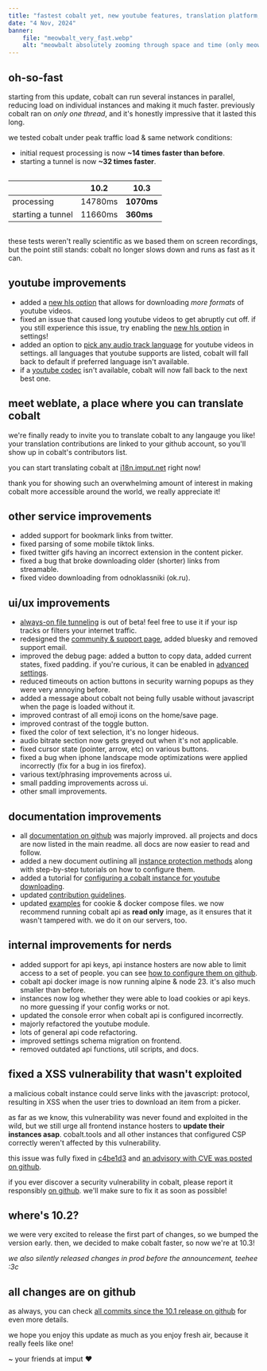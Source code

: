 ```yaml
---
title: "fastest cobalt yet, new youtube features, translation platform, and a lot more"
date: "4 Nov, 2024"
banner:
    file: "meowbalt_very_fast.webp"
    alt: "meowbalt absolutely zooming through space and time (only meowbalt and his speed trail are pictured)."
---
```


## oh-so-fast
starting from this update, cobalt can run several instances in parallel, reducing load on individual instances and making it much faster.
previously cobalt ran on *only one thread*, and it's honestly impressive that it lasted this long.

we tested cobalt under peak traffic load & same network conditions:
- initial request processing is now **~14 times faster than before**.
- starting a tunnel is now **~32 times faster**.

<div style="display: flex; justify-content: center;">

|                   | 10.2    | **10.3**   |
|-------------------|---------|------------|
| processing        | 14780ms | **1070ms** |
| starting a tunnel | 11660ms | **360ms**  |

</div>

these tests weren't really scientific as we based them on screen recordings,
but the point still stands: cobalt no longer slows down and runs as fast as it can.

## youtube improvements
- added a [new hls option](/settings/video#youtube-hls) that allows for downloading *more formats* of youtube videos.
- fixed an issue that caused long youtube videos to get abruptly cut off. if you still experience this issue, try enabling the [new hls option](/settings/video#youtube-hls) in settings!
- added an option to [pick any audio track language](/settings/audio#youtube-dub) for youtube videos in settings. all languages that youtube supports are listed, cobalt will fall back to default if preferred language isn't available.
- if a [youtube codec](/settings/video#youtube-codec) isn't available, cobalt will now fall back to the next best one.

## meet weblate, a place where you can translate cobalt
we're finally ready to invite you to translate cobalt to any langauge you like! your translation contributions are linked to your github account, so you'll show up in cobalt's contributors list.

you can start translating cobalt at [i18n.imput.net](https://i18n.imput.net/) right now!

thank you for showing such an overwhelming amount of interest in making cobalt more accessible around the world, we really appreciate it!

## other service improvements
- added support for bookmark links from twitter.
- fixed parsing of some mobile tiktok links.
- fixed twitter gifs having an incorrect extension in the content picker.
- fixed a bug that broke downloading older (shorter) links from streamable.
- fixed video downloading from odnoklassniki (ok.ru).

## ui/ux improvements
- [always-on file tunneling](/settings/privacy#tunnel) is out of beta! feel free to use it if your isp tracks or filters your internet traffic.
- redesigned the [community & support page](/about/community), added bluesky and removed support email.
- improved the debug page: added a button to copy data, added current states, fixed padding. if you're curious, it can be enabled in [advanced settings](/settings/advanced#debug).
- reduced timeouts on action buttons in security warning popups as they were very annoying before.
- added a message about cobalt not being fully usable without javascript when the page is loaded without it.
- improved contrast of all emoji icons on the home/save page.
- improved contrast of the toggle button.
- fixed the color of text selection, it's no longer hideous.
- audio bitrate section now gets greyed out when it's not applicable.
- fixed cursor state (pointer, arrow, etc) on various buttons.
- fixed a bug when iphone landscape mode optimizations were applied incorrectly (fix for a bug in ios firefox).
- various text/phrasing improvements across ui.
- small padding improvements across ui.
- other small improvements.

## documentation improvements
- all [documentation on github](https://github.com/imputnet/cobalt) was majorly improved. all projects and docs are now listed in the main readme. all docs are now easier to read and follow.
- added a new document outlining all [instance protection methods](https://github.com/imputnet/cobalt/blob/main/docs/protect-an-instance.md) along with step-by-step tutorials on how to configure them.
- added a tutorial for [configuring a cobalt instance for youtube downloading](https://github.com/imputnet/cobalt/blob/main/docs/configure-for-youtube.md).
- updated [contribution guidelines](https://github.com/imputnet/cobalt/blob/main/CONTRIBUTING.md).
- updated [examples](https://github.com/imputnet/cobalt/tree/main/docs/examples) for cookie & docker compose files. we now recommend running cobalt api as **read only** image, as it ensures that it wasn't tampered with. we do it on our servers, too.

## internal improvements for nerds
- added support for api keys, api instance hosters are now able to limit access to a set of people. you can see [how to configure them on github](https://github.com/imputnet/cobalt/blob/main/docs/protect-an-instance.md#configure-api-keys).
- cobalt api docker image is now running alpine & node 23. it's also much smaller than before.
- instances now log whether they were able to load cookies or api keys. no more guessing if your config works or not.
- updated the console error when cobalt api is configured incorrectly.
- majorly refactored the youtube module.
- lots of general api code refactoring.
- improved settings schema migration on frontend.
- removed outdated api functions, util scripts, and docs.

## fixed a XSS vulnerability that wasn't exploited
a malicious cobalt instance could serve links with the javascript: protocol, resulting in XSS when the user tries to download an item from a picker.

as far as we know, this vulnerability was never found and exploited in the wild, but we still urge all frontend instance hosters to **update their instances asap**. cobalt.tools and all other instances that configured CSP correctly weren't affected by this vulnerability.

this issue was fully fixed in [c4be1d3](https://github.com/imputnet/cobalt/commit/c4be1d3a37b0deb6b6087ec7a815262ac942daf1) and [an advisory with CVE was posted on github](https://github.com/imputnet/cobalt/security/advisories/GHSA-cm4c-v4cm-3735).

if you ever discover a security vulnerability in cobalt, please report it responsibly [on github](https://github.com/imputnet/cobalt/security/advisories/new). we'll make sure to fix it as soon as possible!

## where's 10.2?
we were very excited to release the first part of changes, so we bumped the version early. then, we decided to make cobalt faster, so now we're at 10.3!

*we also silently released changes in prod before the announcement, teehee :3c*

## all changes are on github
as always, you can check [all commits since the 10.1 release on github](https://github.com/imputnet/cobalt/compare/f461b02f...main) for even more details.

we hope you enjoy this update as much as you enjoy fresh air, because it really feels like one!

\~ your friends at imput ❤️